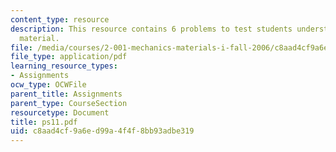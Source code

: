 ```yaml
---
content_type: resource
description: This resource contains 6 problems to test students understanding of course
  material.
file: /media/courses/2-001-mechanics-materials-i-fall-2006/c8aad4cf9a6ed99a4f4f8bb93adbe319_ps11.pdf
file_type: application/pdf
learning_resource_types:
- Assignments
ocw_type: OCWFile
parent_title: Assignments
parent_type: CourseSection
resourcetype: Document
title: ps11.pdf
uid: c8aad4cf-9a6e-d99a-4f4f-8bb93adbe319
---
```

